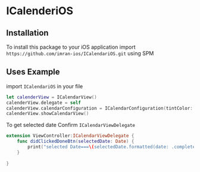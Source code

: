 # ICalenderiOS

## Installation

To install this package to your iOS application import `https://github.com/imran-ios/ICalendariOS.git` using SPM


## Uses Example

import  `ICalendariOS` in your file

```swift
let calenderView = ICalendarView()
calenderView.delegate = self
calenderView.calendarConfiguration = ICalendarConfiguration(tintColor: .systemYellow)
calenderView.showCalendarView()

```



To get selected date Confirm `ICalendarViewDelegate`

```swift
extension ViewController:ICalendarViewDelegate {
    func didClickedDoneBtn(selectedDate: Date) {
        print("selected Date===\(selectedDate.formatted(date: .complete, time: .omitted))")
    }
    
}


```
